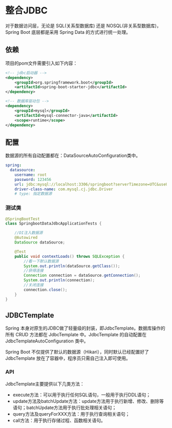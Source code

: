 # 整合JDBC
对于数据访问层，无论是 SQL(关系型数据库) 还是 NOSQL(非关系型数据库)，Spring Boot 底层都是采用 Spring Data 的方式进行统一处理。

## 依赖
项目的pom文件需要引入如下内容：
```xml
<!-- jdbc启动器 -->
<dependency>
    <groupId>org.springframework.boot</groupId>
    <artifactId>spring-boot-starter-jdbc</artifactId>
</dependency>

<!-- 数据库驱动包 -->
<dependency>
    <groupId>mysql</groupId>
    <artifactId>mysql-connector-java</artifactId>
    <scope>runtime</scope>
</dependency>
```

## 配置
数据源的所有自动配置都在：DataSourceAutoConfiguration类中。
```yml
spring:
  datasource:
    username: root
    password: 123456
    url: jdbc:mysql://localhost:3306/springboot?serverTimezone=UTC&useUnicode=true&characterEncoding=utf-8&useSSL=false
    driver-class-name: com.mysql.cj.jdbc.Driver
    # type: 指定数据源
```

### 测试类
```java
@SpringBootTest
class SpringbootDataJdbcApplicationTests {

    //DI注入数据源
    @Autowired
    DataSource dataSource;

    @Test
    public void contextLoads() throws SQLException {
        //看一下默认数据源
        System.out.println(dataSource.getClass());
        //获得连接
        Connection connection = dataSource.getConnection();
        System.out.println(connection);
        //关闭连接
        connection.close();
    }
}
```


## JDBCTemplate
Spring 本身对原生的JDBC做了轻量级的封装，即JdbcTemplate。数据库操作的所有 CRUD 方法都在 JdbcTemplate 中。JdbcTemplate 的自动配置在 JdbcTemplateAutoConfiguration 类中。

Spring Boot 不仅提供了默认的数据源（Hikari），同时默认已经配置好了 JdbcTemplate 放在了容器中，程序员只需自己注入即可使用。

### API
JdbcTemplate主要提供以下几类方法：
* execute方法：可以用于执行任何SQL语句，一般用于执行DDL语句；
* update方法及batchUpdate方法：update方法用于执行新增、修改、删除等语句；batchUpdate方法用于执行批处理相关语句；
* query方法及queryForXXX方法：用于执行查询相关语句；
* call方法：用于执行存储过程、函数相关语句。